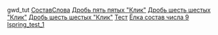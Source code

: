 gwd_tut
<a href="https://kurale.github.io/GWD_doc/Sostav_slova.html">СоставСлова</a>
<a href="https://kurale.github.io/GWD_doc/Drobi_svg_1/assets/Drob_piataia.svg">Дробь пять пятых "Клик"</a>
<a href="https://kurale.github.io/GWD_doc/Drobi_svg_1/assets/Shestoi_2.svg">Дробь шесть шестых "Клик"</a>
<a href="https://kurale.github.io/GWD_doc/Drobi_svg_1/assets/Treti_1.svg">Дробь шесть шестых "Клик"</a>
<a href="https://kurale.github.io/GWD_doc/Drobi_svg_1/Drobi_svg_1.html">Тест</a>
<a href="https://kurale.github.io/GWD_doc/Elka_2/index.html">Ёлка состав числа 9</a>
<a href="https://kurale.github.io/GWD_doc/Test_D&D_Ispr (Опубликован)/index.html">Ispring_test_1</a>

